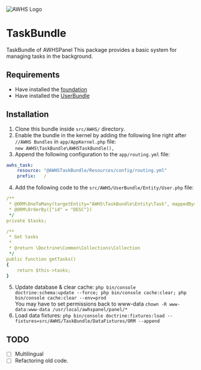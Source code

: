 ![AWHS Logo](https://nicolasmeloni.ovh/images/awhspanel.png)

# TaskBundle
TaskBundle of AWHSPanel
This package provides a basic system for managing tasks in the background.

## Requirements
* Have installed the [foundation](https://github.com/TheGrimmChester/AWHSPanel/blob/master/README.md)  
* Have installed the [UserBundle](https://github.com/TheGrimmChester/UserBundle/blob/master/README.md)

## Installation
1. Clone this bundle inside `src/AWHS/` directory.
2. Enable the bundle in the kernel by adding the following line right after `//AWHS Bundles` in `app/AppKernel.php` file:  
`new AWHS\TaskBundle\AWHSTaskBundle(),`
3. Append the following configuration to the `app/routing.yml` file:  
```yaml
awhs_task:
    resource: "@AWHSTaskBundle/Resources/config/routing.yml"
    prefix:   /
```
4. Add the following code to the `src/AWHS/UserBundle/Entity/User.php` file:
```yaml
/**
 * @ORM\OneToMany(targetEntity="AWHS\TaskBundle\Entity\Task", mappedBy="user")
 * @ORM\OrderBy({"id" = "DESC"})
 */
private $tasks;

/**
 * Get tasks
 *
 * @return \Doctrine\Common\Collections\Collection
 */
public function getTasks()
{
    return $this->tasks;
}
```
5. Update database & clear cache: `php bin/console doctrine:schema:update --force; php bin/console cache:clear; php bin/console cache:clear --env=prod`  
You may have to set permissions back to www-data `chown -R www-data:www-data /usr/local/awhspanel/panel/*`
6. Load data fixtures: `php bin/console doctrine:fixtures:load --fixtures=src/AWHS/TaskBundle/DataFixtures/ORM --append`

## TODO
- [ ] Multilingual
- [ ] Refactoring old code.
